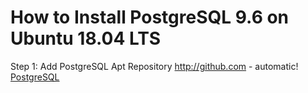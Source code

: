 # How to Install PostgreSQL 9.6 on Ubuntu 18.04 LTS
Step 1: Add PostgreSQL Apt Repository
http://github.com - automatic!
[PostgreSQL](http://www.codebind.com/linux-tutorials/install-postgresql-9-6-ubuntu-18-04-lts-linux/)
